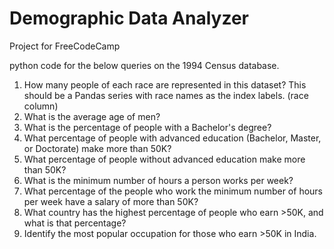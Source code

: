 # Demographic Data Analyzer

Project for FreeCodeCamp 

python code for the below queries on the 1994 Census database.
1. How many people of each race are represented in this dataset? This should be a Pandas series with race names as the index labels. (race column)
2. What is the average age of men?
3. What is the percentage of people with a Bachelor's degree?
4. What percentage of people with advanced education (Bachelor, Master, or Doctorate) make more than 50K?
5. What percentage of people without advanced education make more than 50K?
6. What is the minimum number of hours a person works per week?
7. What percentage of the people who work the minimum number of hours per week have a salary of more than 50K?
8. What country has the highest percentage of people who earn >50K, and what is that percentage?
9. Identify the most popular occupation for those who earn >50K in India.
